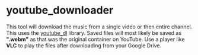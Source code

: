 # youtube_downloader

This tool will download the music from a single video or then entire channel. This uses the [youtube_dl](https://pypi.org/project/youtube_dl/) library. Saved files will most likely be saved as **".webm"** as that was the original container on YouTube. Use a player like **VLC** to play the files after downloading from your Google Drive.
